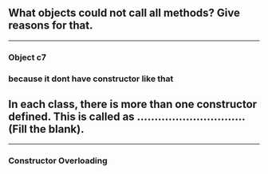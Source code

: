 ## What objects could not call all methods? Give reasons for that.

---
### Object c7
### because it dont have constructor like that

## In each class, there is more than one constructor defined. This is called as …………………………. (Fill the blank).

---
### Constructor Overloading
